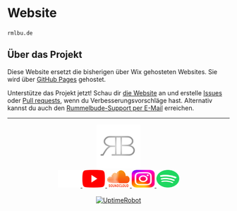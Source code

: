 # Website

`rmlbu.de`

## Über das Projekt
Diese Website ersetzt die bisherigen über Wix gehosteten Websites. Sie wird über [GitHub Pages](https://github.io) gehostet.

Unterstütze das Projekt jetzt! Schau dir [die Website](https://www.rmlbu.de) an und erstelle [Issues](https://github.com/Rummelbude/website/issues) oder [Pull requests](https://github.com/Rummelbude/website/pulls), wenn du Verbesserungsvorschläge hast.
Alternativ kannst du auch den [Rummelbude-Support per E-Mail](mailto:sup.rummelbude_musik@gmx.de) erreichen.

---

<div align="center">
    <img src="images/logo/logo-trans.png" alt="Logo" height="100" width="100"><br>
    <a href="https://rmlbu.de">
        <img src="images/links/Website.svg" width="52" height="40" alt="Website">
    </a>
    <a href="https://www.youtube.com/@rummelbude_musik?sub_confirmation=1">
        <img src="images/links/YouTube.svg" width="52" height="40" alt="YouTube">
    </a>
    <a href="https://www.soundcloud.com/rummelbude_musik">
        <img src="images/links/SoundCloud.svg" width="52" height="40" alt="SoundCloud">
    </a>
    <a href="https://www.instagram.com/rummelbude_musik">
        <img src="images/links/Instagram.svg" width="52" height="40" alt="Instagram">
    </a>
    <a href="https://open.spotify.com/artist/3jALLbtdonhfbGK6xyVnXq">
        <img src="images/links/Spotify.svg" width="52" height="40" alt="Spotify">
    </a>
    <br><br>
    <a href="https://stats.uptimerobot.com/9lGiI5xwa7">
        <img src="https://dashboard.uptimerobot.com/_next/image?url=%2Fassets%2Fur-logo.png&w=3840&q=75" width="170" alt="UptimeRobot"">
    </a>
</div>
